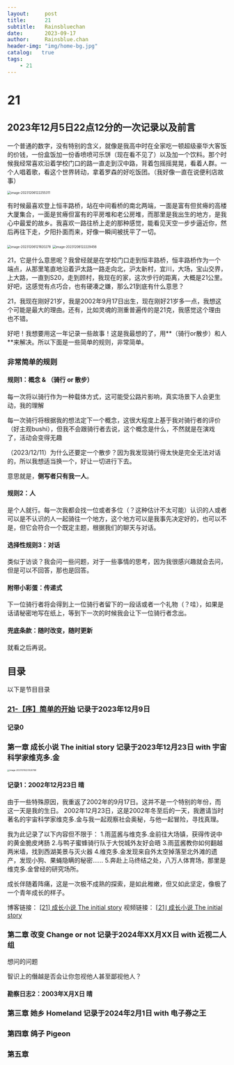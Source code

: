 ```yaml
---
layout:     post
title:      21
subtitle:   Rainsbluechan
date:       2023-09-17
author:     Rainsblue.chan
header-img: "img/home-bg.jpg"
catalog:   true
tags:
    - 21
---
```


# 21

## 2023年12月5日22点12分的一次记录以及前言

一个普通的数字，没有特别的含义，就像是我高中时在全家吃一顿超级豪华大客饭的价钱，一份盒饭加一份香喷喷可乐饼（现在看不见了）以及加一个饮料。那个时候我经常喜欢沿着学校门口的路一直走到汉中路，背着包摇摇晃晃，看着人群。一个人唱着歌，看这个世界转动，拿着罗森的好吃饭团。（我好像一直在说便利店故事）

<img src="https://cdn.jsdelivr.net/gh/rainsbluechan/bgimage@main/img/202312061222777.png" alt="image-20231206122255311" style="zoom:50%;" />

有时候最喜欢登上恒丰路桥，站在中间看桥的南北两端，一面是富有但贫瘠的高楼大厦集合，一面是贫瘠但富有的平房堆和老公房堆，而那里是我出生的地方，是我心中最爱的故乡。我喜欢一路往桥上走的那种感觉，能看见天空一步步逼近你，然后再往下走，夕阳扑面而来，好像一瞬间被抚平了一切。

<img src="https://cdn.jsdelivr.net/gh/rainsbluechan/bgimage@main/img/202312061219064.png" alt="image-20231206121920278" style="zoom: 50%;" />

<img src="https://cdn.jsdelivr.net/gh/rainsbluechan/bgimage@main/img/202312061222214.png" alt="image-20231206122229456" style="zoom:50%;" />

21，它是什么意思呢？我曾经就是在学校门口走到恒丰路桥，恒丰路桥作为一个端点，从那里笔直地沿着沪太路一路走向北，沪太新村，宜川，大场，宝山交界，上大路，一直到S20，走到顾村，我现在的家，这次步行的距离，大概是21公里。好吧，这感觉有点巧合，也有硬凑之嫌，那么21到底有什么意思？

21，我现在刚好21岁，我是2002年9月17日出生，现在刚好21岁多一点，我想这个可能是最大的理由。还有，比如灵魂的测重普遍传的是21克，我感觉这个理由也不错。

好吧！我想要用这一年记录一些故事！这是我最想的了，用**（骑行or散步）和人**来解决。所以下面是一些简单的规则，非常简单。

### 非常简单的规则

#### 规则1：概念 & （骑行 or 散步）

每一次将以骑行作为一种载体方式，这可能受公路片影响，真实场景下人会更生动，我的理解

每一次骑行将根据我的想法定下一个概念，这很大程度上基于我对骑行者的评价（好主观bushi），但我不会跟骑行者去说，这个概念是什么，不然就是在演戏了，活动会变得无趣

（2023/12/11）为什么还要定一个散步？因为我发现骑行得太快是完全无法对话的，所以我想适当换一个，好让一切进行下去。

意思就是，**侧写者只有我一人**。

#### 规则2：人

是个人就行。每一次我都会找一位或者多位（？这种估计不太可能）认识的人或者可以是不认识的人一起骑往一个地方，这个地方可以是我事先决定好的，也可以不是，但它会符合一个既定主题，根据我们的聊天与对话。

#### 选择性规则3：对话

类似于访谈？我会问一些问题，对于一些事情的思考，因为我很感兴趣就会去问，但是可以不回答，那也是回答。

#### 附带小彩蛋：传递式

下一位骑行者将会得到上一位骑行者留下的一段话或者一个礼物（？哇），如果是话请秘密地写在纸上，等到下一次的时候我会让下一位骑行者念出。

#### 兜底条款：随时改变，随时更新

就看之后再说。

## 目录

以下是节目目录

### [21-【序】简单的开始](https://rainsbluechan.github.io/2023/12/09/21-%E5%BA%8F-%E7%AE%80%E5%8D%95%E7%9A%84%E5%BC%80%E5%A7%8B/)  记录于2023年12月9日

#### 记录0

### 第一章    成长小说 The initial story  记录于2023年12月23日  with  宇宙科学家维克多.金

<img src="https://cdn.jsdelivr.net/gh/rainsbluechan/bgimage@main/img/202312192235150.png" alt="image-20231219223526788" style="zoom: 33%;" />

#### 记录1：2002年12月23日 晴

由于一些特殊原因，我重返了2002年的9月17日。这并不是一个特别的年份，而这一天是我的生日。
2002年12月23日，这是2002年冬至后的一天，我邀请当时著名的宇宙科学家维克多.金与我一起观察社会奥秘，与他一起冒险，寻找真理。

我为此记录了以下内容但不限于：
1.雨蓝酱与维克多.金前往大场镇，获得传说中的黄金脆皮烤肠
2.与鸭子蜜蜂骑行队于大悦城外友好会晤
3.雨蓝酱教你如何翻越两米墙，找到西湖美景与灭火器
4.维克多.金发现来自外太空掉落至北外滩的遗产，发现小狗、果蝇隐瞒的秘密......
5.奔赴上马终结之处，八万人体育场，那里是维克多.金曾经的研究场所。

成长伴随着阵痛，这是一次极不成熟的探索，是如此稚嫩，但又如此坚定，像极了一个青年成长的样子。

博客链接： [[21] 成长小说 The initial story](https://rainsbluechan.github.io/2023/12/23/21-%E6%88%90%E9%95%BF%E5%B0%8F%E8%AF%B4/)
视频链接： [⌈21⌋ 成长小说 The initial story](https://www.bilibili.com/video/BV19c411C77v/?share_source=copy_web&vd_source=30c6f8538ba84a9cd544b546db0da32b)

### 第二章   改变 Change or not 记录于2024年XX月XX日  with  近视二人组

想问的问题

智识上的僭越是否会让你忽视他人甚至鄙视他人？

#### 勘察日志2：2003年X月X日 晴

### 第三章   她乡 Homeland 记录于2024年2月1日  with  电子券之王

### 第四章   鸽子  Pigeon

### 第五章   



